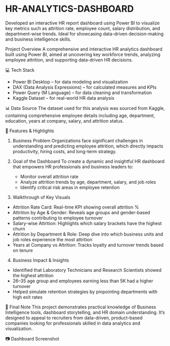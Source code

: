 # HR-ANALYTICS-DASHBOARD
Developed an interactive HR report dashboard using Power BI to visualize key metrics such as attrition rate, employee count, salary distribution, and department-wise trends. Ideal for showcasing data-driven decision-making and business intelligence skills.

 Project Overview
A comprehensive and interactive HR analytics dashboard built using Power BI, aimed at uncovering key workforce trends, analyzing employee attrition, and supporting data-driven HR decisions.


💻 Tech Stack
* Power BI Desktop – for data modeling and visualization
* DAX (Data Analysis Expressions) – for calculated measures and KPIs
* Power Query (M Language) – for data cleaning and transformation
* Kaggle Dataset – for real-world HR data analysis

📊 Data Source
The dataset used for this analysis was sourced from Kaggle, containing comprehensive employee details including age, department, education, years at company, salary, and attrition status.



🌟 Features & Highlights
1. Business Problem
   Organizations face significant challenges in understanding and predicting employee attrition, which directly impacts productivity, hiring costs, and long-term strategy.

2. Goal of the Dashboard
   To create a dynamic and insightful HR dashboard that empowers HR professionals and business leaders to:
   
   * Monitor overall attrition rate
   * Analyze attrition trends by age, department, salary, and job roles
   * Identify critical risk areas in employee retention

3. Walkthrough of Key Visuals
* Attrition Rate Card: Real-time KPI showing overall attrition %
* Attrition by Age & Gender: Reveals age groups and gender-based patterns contributing to employee turnover
* Salary-wise Attrition: Highlights which salary brackets have the highest churn
* Attrition by Department & Role: Deep dive into which business units and job roles experience the most attrition
* Years at Company vs Attrition: Tracks loyalty and turnover trends based on tenure

4. Business Impact & Insights
* Identified that Laboratory Technicians and Research Scientists showed the highest attrition
* 26–35 age group and employees earning less than 5K had a higher turnover
* Helped simulate retention strategies by pinpointing departments with high exit rates

 📎 Final Note
This project demonstrates practical knowledge of Business Intelligence tools, dashboard storytelling, and HR domain understanding. It’s designed to appeal to recruiters from data-driven, product-based companies looking for professionals skilled in data analytics and visualization.

📷 Dashboard Screenshot 




